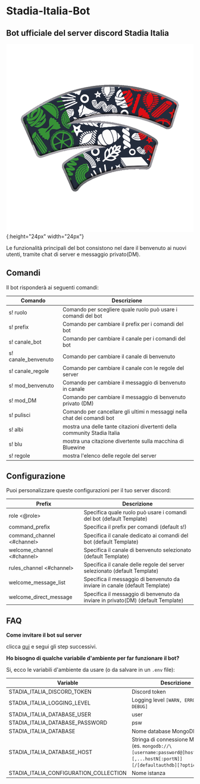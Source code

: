 # Stadia-Italia-Bot

## Bot ufficiale del server discord Stadia Italia

![](images/z6bGB2N.png){:height="24px" width="24px"}

Le funzionalità principali del bot consistono nel dare il benvenuto ai nuovi utenti, tramite chat di server e messaggio privato(DM).

## Comandi

Il bot risponderà ai seguenti comandi:

Comando | Descrizione
--------|------------
s! ruolo <valore> | Comando per scegliere quale ruolo può usare i comandi del bot
s! prefix <valore> | Comando per cambiare il prefix per i comandi del bot
s! canale_bot <valore> | Comando per cambiare il canale per i comandi del bot
s! canale_benvenuto <valore> | Comando per cambiare il canale di benvenuto
s! canale_regole <valore> | Comando per cambiare il canale con le regole del server
s! mod_benvenuto <valore> | Comando per cambiare il messaggio di benvenuto in canale
s! mod_DM <valore> | Comando per cambiare il messaggio di benvenuto privato (DM)
s! pulisci <valore> | Comando per cancellare gli ultimi n messaggi nella chat dei comandi bot
s! albi | mostra una delle tante citazioni divertenti della community Stadia Italia
s! blu | mostra una citazione divertente sulla macchina di Bluewine
s! regole | mostra l'elenco delle regole del server
  
  
## Configurazione

Puoi personalizzare queste configurazioni per il tuo server discord:

Prefix | Descrizione
--------|------------
role <@role> | Specifica quale ruolo può usare i comandi del bot (default Template)
command_prefix <value> | Specifica il prefix per comandi (default s!)
command_channel <#channel> | Specifica il canale dedicato ai comandi del bot (default Template)
welcome_channel <#channel> | Specifica il canale di benvenuto selezionato (default Template)
rules_channel <#channel> | Specifica il canale delle regole del server selezionato (default Template)
welcome_message_list <value> | Specifica il messaggio di benvenuto da inviare in canale (default Template)
welcome_direct_message <value> | Specifica il messaggio di benvenuto da inviare in privato(DM) (default Template)
  

## FAQ

**Come invitare il bot sul server**

clicca [qui](https://discord.com/api/oauth2/authorize?client_id=808751622293291039&permissions=126032&scope=bot) e
segui gli step successivi.

**Ho bisogno di qualche variabile d'ambiente per far funzionare il bot?**

Si, ecco le variabili d'ambiente da usare (o da salvare in un `.env` file):

Variable | Descrizione
---------|------------
STADIA_ITALIA_DISCORD_TOKEN | Discord token 
STADIA_ITALIA_LOGGING_LEVEL | Logging level `[WARN, ERROR, INFO, DEBUG]`
STADIA_ITALIA_DATABASE_USER | user
STADIA_ITALIA_DATABASE_PASSWORD | psw
STADIA_ITALIA_DATABASE | Nome database MongoDB
STADIA_ITALIA_DATABASE_HOST | Stringa di connessione MongoDB (es. `mongodb://\[username:password@]host1[:port1][,...hostN[:portN]][/[defaultauthdb][?options]]` )
STADIA_ITALIA_CONFIGURATION_COLLECTION | Nome istanza
  

  
  
  
